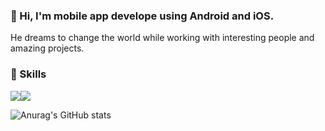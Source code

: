 ### 👋 Hi, I'm mobile app develope using Android and iOS.
He dreams to change the world while working with interesting people and amazing projects.

### 💪 Skills
<img src="https://img.shields.io/badge/Android-3DDC84?style=flat-square&logo=Android&logoColor=white"/><img src="https://img.shields.io/badge/iOS-#000000?style=flat-square&logo=iOS&logoColor=white"/>


![Anurag's GitHub stats](https://github-readme-stats.vercel.app/api?username=tjdwjdgus99&show_icons=true&theme=radical)
